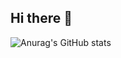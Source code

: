## Hi there 👋


![Anurag's GitHub stats](https://github-readme-stats.vercel.app/api?username=HamidAsghari&show_icons=true&theme=radical)
